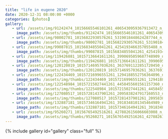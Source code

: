 ```yaml
---
title: "life in eugene 2020"
date: 2020-12-31 08:00:00 +0000
categories: [photos]
gallery:
   - url: /assets/img/91242474_10156665546101261_4065430959367913472_n_10156665546096261.jpg
     image_path: /assets/img/thumbs/91242474_10156665546101261_4065430959367913472_n_10156665546096261.png
   - url: /assets/img/98002781_10156822930576261_5319018448624287744_n_10156822930571261.jpg
     image_path: /assets/img/thumbs/98002781_10156822930576261_5319018448624287744_n_10156822930571261.png
   - url: /assets/img/99087815_10156834855041261_4254193466357055488_n_10156834855036261.jpg
     image_path: /assets/img/thumbs/99087815_10156834855041261_4254193466357055488_n_10156834855036261.png
   - url: /assets/img/119426881_10157136641611261_3990695059687748909_n_10157136641606261.jpg
     image_path: /assets/img/thumbs/119426881_10157136641611261_3990695059687748909_n_10157136641606261.png
   - url: /assets/img/120120819_10157146957036261_3637691122851720450_n_10157146957031261.jpg
     image_path: /assets/img/thumbs/120120819_10157146957036261_3637691122851720450_n_10157146957031261.png
   - url: /assets/img/122434469_10157216996551261_1294188552756364896_n_10157216996541261.jpg
     image_path: /assets/img/thumbs/122434469_10157216996551261_1294188552756364896_n_10157216996541261.png
   - url: /assets/img/122548984_10157215027441261_4458455601561157360_n_10157215027436261.jpg
     image_path: /assets/img/thumbs/122548984_10157215027441261_4458455601561157360_n_10157215027436261.png
   - url: /assets/img/127080517_10157281437901261_2095838247917160553_n_10157281437896261.jpg
     image_path: /assets/img/thumbs/127080517_10157281437901261_2095838247917160553_n_10157281437896261.png
   - url: /assets/img/132887181_10157346164941261_3918348101345464989_n_10157346164936261.jpg
     image_path: /assets/img/thumbs/132887181_10157346164941261_3918348101345464989_n_10157346164936261.png
   - url: /assets/img/95260271_10156765492516261_4278826156066603008_n_10156765492511261.jpg
     image_path: /assets/img/thumbs/95260271_10156765492516261_4278826156066603008_n_10156765492511261.png
---
```

{% include gallery id="gallery" class="full" %}